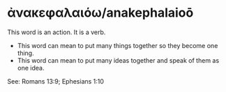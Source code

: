 # ἀνακεφαλαιόω/anakephalaioō
This word is an action. It is a verb.
* This word can mean to put many things together so they become one thing.
* This word can mean to put many ideas together and speak of them as one idea.

See: Romans 13:9; Ephesians 1:10
